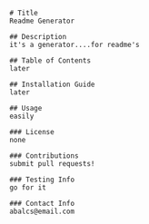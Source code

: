 
        
        # Title
        Readme Generator
        
        ## Description 
        it's a generator....for readme's
        
        ## Table of Contents 
        later
        
        ## Installation Guide
        later
        
        ## Usage
        easily
        
        ### License
        none
        
        ### Contributions
        submit pull requests!
        
        ### Testing Info
        go for it
        
        ### Contact Info
        abalcs@email.com